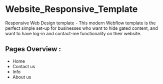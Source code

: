 # Website_Responsive_Template
Responsive Web Design template - This modern Webflow template is the perfect simple set-up for businesses who want to hide gated content, and want to have log-in and contact-me functionality on their website.

## Pages Overview :
- Home
- Contact us
- Info
- About us



